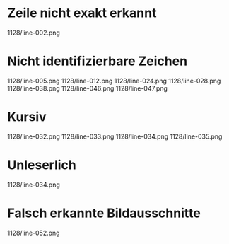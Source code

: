 # Zeile nicht exakt erkannt
1128/line-002.png
# Nicht identifizierbare Zeichen
1128/line-005.png
1128/line-012.png
1128/line-024.png
1128/line-028.png
1128/line-038.png
1128/line-046.png
1128/line-047.png
# Kursiv
1128/line-032.png
1128/line-033.png
1128/line-034.png
1128/line-035.png
# Unleserlich
1128/line-034.png
# Falsch erkannte Bildausschnitte
1128/line-052.png
